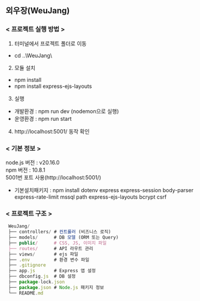 ## 외우장(WeuJang)

### < 프로젝트 실행 방법 >
1. 터미널에서 프로젝트 폴더로 이동 
  - cd ..\WeuJang\
2. 모듈 설치 
  - npm install
  - npm install express-ejs-layouts
3. 실행 
  * 개발환경 : npm run dev (nodemon으로 실행)
  * 운영환경 : npm run start 
4. http://localhost:5001/ 동작 확인 

### < 기본 정보 >
node.js 버전 : v20.16.0<br>
npm 버전 : 10.8.1<br>
5001번 포트 사용(http://localhost:5001/)<br>

* 기본설치패키지 : npm install dotenv express express-session body-parser express-rate-limit mssql path express-ejs-layouts bcrypt csrf

### < 프로젝트 구조 >
```js
 WeuJang/
 ├── controllers/ # 컨트롤러 (비즈니스 로직)
 ├── models/      # DB 모델 (ORM 또는 Query)
 ├── public/      # CSS, JS, 이미지 파일
 ├── routes/      # API 라우트 관리
 ├── views/       # ejs 파일
 ├── .env         # 환경 변수 파일
 ├── .gitignore
 ├── app.js       # Express 앱 설정
 ├── dbconfig.js  # DB 설정
 ├── package-lock.json
 ├── package.json # Node.js 패키지 정보
 └── README.md
```